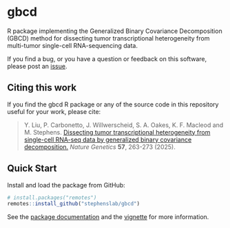 # gbcd

R package implementing the Generalized Binary Covariance Decomposition
(GBCD) method for dissecting tumor transcriptional heterogeneity
from multi-tumor single-cell RNA-sequencing data.
	
If you find a bug, or you have a question or feedback on this software,
please post an [issue][issues].

## Citing this work

If you find the gbcd R package or any of the source code in this
repository useful for your work, please cite:

> Y. Liu, P. Carbonetto, J. Willwerscheid, S. A. Oakes, K. F. Macleod
> and M. Stephens. [Dissecting tumor transcriptional
> heterogeneity from single-cell RNA-seq data by generalized binary
> covariance decomposition.](https://doi.org/10.1038/s41588-024-01997-z)
> *Nature Genetics* **57**, 263-273 (2025).

## Quick Start

Install and load the package from GitHub: 

```r
# install.packages("remotes")
remotes::install_github("stephenslab/gbcd")
```

See the [package documentation][pkgdown] and the [vignette][vignette]
for more information.

[pkgdown]: https://stephenslab.github.io/gbcd/
[vignette]: https://stephenslab.github.io/gbcd/articles/hnscc.html
[gbcd-biorxiv]: https://doi.org/10.1101/2023.08.15.553436
[issues]: https://github.com/stephenslab/gbcd/issues
